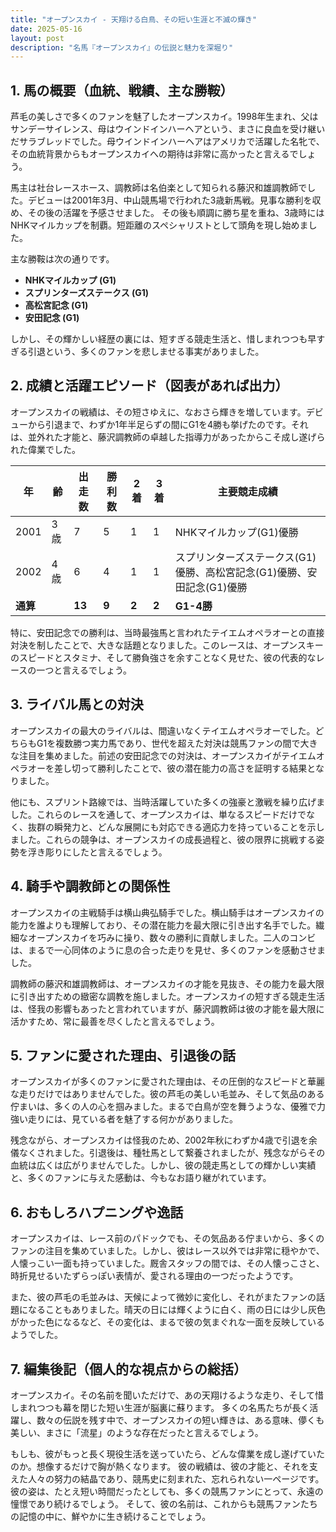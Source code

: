```yaml
---
title: "オープンスカイ - 天翔ける白鳥、その短い生涯と不滅の輝き"
date: 2025-05-16
layout: post
description: "名馬『オープンスカイ』の伝説と魅力を深堀り"
---
```


## 1. 馬の概要（血統、戦績、主な勝鞍）

芦毛の美しさで多くのファンを魅了したオープンスカイ。1998年生まれ、父はサンデーサイレンス、母はウインドインハーヘアという、まさに良血を受け継いだサラブレッドでした。母ウインドインハーヘアはアメリカで活躍した名牝で、その血統背景からもオープンスカイへの期待は非常に高かったと言えるでしょう。

馬主は社台レースホース、調教師は名伯楽として知られる藤沢和雄調教師でした。デビューは2001年3月、中山競馬場で行われた3歳新馬戦。見事な勝利を収め、その後の活躍を予感させました。  その後も順調に勝ち星を重ね、3歳時にはNHKマイルカップを制覇。短距離のスペシャリストとして頭角を現し始めました。

主な勝鞍は次の通りです。

* **NHKマイルカップ (G1)**
* **スプリンターズステークス (G1)**
* **高松宮記念 (G1)**
* **安田記念 (G1)**


しかし、その輝かしい経歴の裏には、短すぎる競走生活と、惜しまれつつも早すぎる引退という、多くのファンを悲しませる事実がありました。


## 2. 成績と活躍エピソード（図表があれば出力）

オープンスカイの戦績は、その短さゆえに、なおさら輝きを増しています。デビューから引退まで、わずか1年半足らずの間にG1を4勝も挙げたのです。それは、並外れた才能と、藤沢調教師の卓越した指導力があったからこそ成し遂げられた偉業でした。

| 年 | 齢 | 出走数 | 勝利数 | 2着 | 3着 | 主要競走成績 |
|---|---|---|---|---|---|---|
| 2001 | 3歳 | 7 | 5 | 1 | 1 | NHKマイルカップ(G1)優勝 |
| 2002 | 4歳 | 6 | 4 | 1 | 1 | スプリンターズステークス(G1)優勝、高松宮記念(G1)優勝、安田記念(G1)優勝 |
| **通算** |  | **13** | **9** | **2** | **2** | **G1-4勝** |


特に、安田記念での勝利は、当時最強馬と言われたテイエムオペラオーとの直接対決を制したことで、大きな話題となりました。このレースは、オープンスキーのスピードとスタミナ、そして勝負強さを余すことなく見せた、彼の代表的なレースの一つと言えるでしょう。


## 3. ライバル馬との対決

オープンスカイの最大のライバルは、間違いなくテイエムオペラオーでした。どちらもG1を複数勝つ実力馬であり、世代を超えた対決は競馬ファンの間で大きな注目を集めました。前述の安田記念での対決は、オープンスカイがテイエムオペラオーを差し切って勝利したことで、彼の潜在能力の高さを証明する結果となりました。

他にも、スプリント路線では、当時活躍していた多くの強豪と激戦を繰り広げました。これらのレースを通して、オープンスカイは、単なるスピードだけでなく、抜群の瞬発力と、どんな展開にも対応できる適応力を持っていることを示しました。これらの競争は、オープンスカイの成長過程と、彼の限界に挑戦する姿勢を浮き彫りにしたと言えるでしょう。


## 4. 騎手や調教師との関係性

オープンスカイの主戦騎手は横山典弘騎手でした。横山騎手はオープンスカイの能力を誰よりも理解しており、その潜在能力を最大限に引き出す名手でした。繊細なオープンスカイを巧みに操り、数々の勝利に貢献しました。二人のコンビは、まるで一心同体のように息の合った走りを見せ、多くのファンを感動させました。

調教師の藤沢和雄調教師は、オープンスカイの才能を見抜き、その能力を最大限に引き出すための緻密な調教を施しました。オープンスカイの短すぎる競走生活は、怪我の影響もあったと言われていますが、藤沢調教師は彼の才能を最大限に活かすため、常に最善を尽くしたと言えるでしょう。


## 5. ファンに愛された理由、引退後の話

オープンスカイが多くのファンに愛された理由は、その圧倒的なスピードと華麗な走りだけではありませんでした。彼の芦毛の美しい毛並み、そして気品のある佇まいは、多くの人の心を掴みました。まるで白鳥が空を舞うような、優雅で力強い走りには、見ている者を魅了する何かがありました。

残念ながら、オープンスカイは怪我のため、2002年秋にわずか4歳で引退を余儀なくされました。引退後は、種牡馬として繋養されましたが、残念ながらその血統は広くは広がりませんでした。しかし、彼の競走馬としての輝かしい実績と、多くのファンに与えた感動は、今もなお語り継がれています。


## 6. おもしろハプニングや逸話

オープンスカイは、レース前のパドックでも、その気品ある佇まいから、多くのファンの注目を集めていました。しかし、彼はレース以外では非常に穏やかで、人懐っこい一面も持っていました。厩舎スタッフの間では、その人懐っこさと、時折見せるいたずらっぽい表情が、愛される理由の一つだったようです。

また、彼の芦毛の毛並みは、天候によって微妙に変化し、それがまたファンの話題になることもありました。晴天の日には輝くように白く、雨の日には少し灰色がかった色になるなど、その変化は、まるで彼の気まぐれな一面を反映しているようでした。


## 7. 編集後記（個人的な視点からの総括）

オープンスカイ。その名前を聞いただけで、あの天翔けるような走り、そして惜しまれつつも幕を閉じた短い生涯が脳裏に蘇ります。  多くの名馬たちが長く活躍し、数々の伝説を残す中で、オープンスカイの短い輝きは、ある意味、儚くも美しい、まさに「流星」のような存在だったと言えるでしょう。

もしも、彼がもっと長く現役生活を送っていたら、どんな偉業を成し遂げていたのか。想像するだけで胸が熱くなります。  彼の戦績は、彼の才能と、それを支えた人々の努力の結晶であり、競馬史に刻まれた、忘れられない一ページです。  彼の姿は、たとえ短い時間だったとしても、多くの競馬ファンにとって、永遠の憧憬であり続けるでしょう。  そして、彼の名前は、これからも競馬ファンたちの記憶の中に、鮮やかに生き続けることでしょう。
